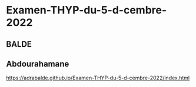 # Examen-THYP-du-5-d-cembre-2022

## BALDE

## Abdourahamane 



https://adrabalde.github.io/Examen-THYP-du-5-d-cembre-2022/index.html
